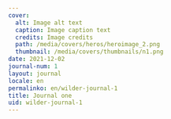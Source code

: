 ```yaml
---
cover:
  alt: Image alt text
  caption: Image caption text
  credits: Image credits
  path: /media/covers/heros/heroimage_2.png
  thumbnail: /media/covers/thumbnails/n1.png
date: 2021-12-02
journal-num: 1
layout: journal
locale: en
permalinko: en/wilder-journal-1
title: Journal one
uid: wilder-journal-1
---
```

